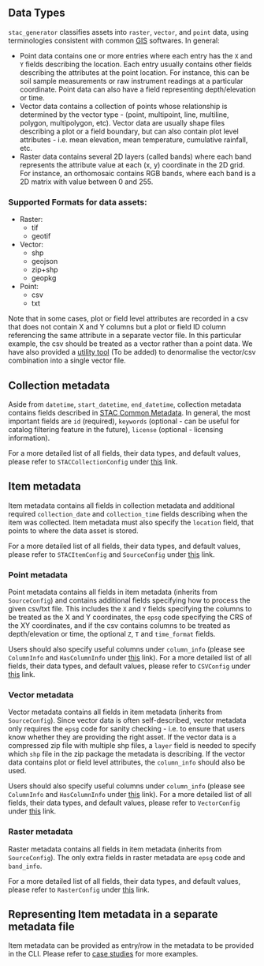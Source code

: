 ## Data Types

`stac_generator` classifies assets into `raster`, `vector`, and `point` data, using terminologies consistent with common [GIS](https://gisgeography.com/spatial-data-types-vector-raster/#:~:text=Vector%20data%20expresses%20by%20point,2021%20at%208%3A14%20pm) softwares. In general:

- Point data contains one or more entries where each entry has the `X` and `Y` fields describing the location. Each entry usually contains other fields describing the attributes at the point location. For instance, this can be soil sample measurements or raw instrument readings at a particular coordinate. Point data can also have a field representing depth/elevation or time.
- Vector data contains a collection of points whose relationship is determined by the vector type - (point, multipoint, line, multiline, polygon, multipolygon, etc). Vector data are usually shape files describing a plot or a field boundary, but can also contain plot level attributes - i.e. mean elevation, mean temperature, cumulative rainfall, etc.
- Raster data contains several 2D layers (called bands) where each band represents the attribute value at each (x, y) coordinate in the 2D grid. For instance, an orthomosaic contains RGB bands, where each band is a 2D matrix with value between 0 and 255.

### Supported Formats for data assets:
- Raster:
    - tif
    - geotif
- Vector:
    - shp
    - geojson
    - zip+shp
    - geopkg
- Point:
    - csv
    - txt

Note that in some cases, plot or field level attributes are recorded in a csv that does not contain X and Y columns but a plot or field ID column referencing the same attribute in a separate vector file. In this particular example, the csv should be treated as a vector rather than a point data. We have also provided a [utility tool]() (To be added) to denormalise the vector/csv combination into a single vector file.

## Collection metadata

Aside from `datetime`, `start_datetime`, `end_datetime`, collection metadata contains fields described in [STAC Common Metadata](https://github.com/radiantearth/stac-spec/blob/master/commons/common-metadata.md). In general, the most important fields are `id` (required), `keywords` (optional - can be useful for catalog filtering feature in the future), `license` (optional - licensing information).

For a more detailed list of all fields, their data types, and default values, please refer to `STACCollectionConfig` under [this](schema.md) link.

## Item metadata

Item metadata contains all fields in collection metadata and additional required `collection_date` and `collection_time` fields describing when the item was collected. Item metadata must also specify the `location` field, that points to where the data asset is stored.

For a more detailed list of all fields, their data types, and default values, please refer to `STACItemConfig` and `SourceConfig` under [this](schema.md) link.

### Point metadata

Point metadata contains all fields in item metadata (inherits from `SourceConfig`) and contains additional fields specifying how to process the given csv/txt file. This includes the `X` and `Y` fields specifying the columns to be treated as the X and Y coordinates, the `epsg` code specifying the CRS of the XY coordinates, and if the csv contains columns to be treated as depth/elevation or time, the optional `Z`, `T` and `time_format` fields.

Users should also specify useful columns under `column_info` (please see `ColumnInfo` and `HasColumnInfo` under [this](schema.md) link). For a more detailed list of all fields, their data types, and default values, please refer to `CSVConfig` under [this](extensions/point/schema.md) link.

### Vector metadata

Vector metadata contains all fields in item metadata (inherits from `SourceConfig`). Since vector data is often self-described, vector metadata only requires the `epsg` code for sanity checking - i.e. to ensure that users know whether they are providing the right asset. If the vector data is a compressed zip file with multiple shp files, a `layer` field is needed to specify which `shp` file in the zip package the metadata is describing. If the vector data contains plot or field level attributes, the `column_info` should also be used.

Users should also specify useful columns under `column_info` (please see `ColumnInfo` and `HasColumnInfo` under [this](schema.md) link). For a more detailed list of all fields, their data types, and default values, please refer to `VectorConfig` under [this](extensions/vector/schema.md) link.

### Raster metadata

Raster metadata contains all fields in item metadata (inherits from `SourceConfig`). The only extra fields in raster metadata are `epsg` code and `band_info`.

For a more detailed list of all fields, their data types, and default values, please refer to `RasterConfig` under [this](extensions/raster/schema.md) link.

## Representing Item metadata in a separate metadata file

Item metadata can be provided as entry/row in the metadata to be provided in the CLI. Please refer to [case studies](case_studies.md) for more examples.

